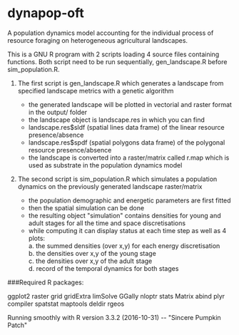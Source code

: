 # dynapop-oft

A population dynamics model accounting for the individual process of resource foraging on heterogeneous agricultural landscapes.

This is a GNU R program with 2 scripts loading 4 source files containing functions. Both script need to be run sequentially, gen_landscape.R before sim_population.R.


1. The first script is gen_landscape.R which generates a landscape from specified landscape metrics with a genetic algorithm  
      * the generated landscape will be plotted in vectorial and raster format in the output/ folder  
      * the landscape object is landscape.res in which you can find  
      * landscape.res$sldf (spatial lines data frame) of the linear resource presence/absence  
      * landscape.res$spdf (spatial polygons data frame) of the polygonal resource presence/absence  
      * the landscape is converted into a raster/matrix called r.map which is used as substrate in the population dynamics model  
      
      
2. The second script is sim_population.R which simulates a population dynamics on the previously generated landscape raster/matrix  
     * the population demographic and energetic parameters are first fitted  
     * then the spatial simulation can be done  
     * the resulting object "simulation" contains densities for young and adult stages for all the time and space discretisations  
     * while computing it can display status at each time step as well as 4 plots:  
          a. the summed densities (over x,y) for each energy discretisation  
          b. the densities over x,y of the young stage  
          c. the densities over x,y of the adult stage  
          d. record of the temporal dynamics for both stages
            

###Required R packages:

ggplot2
raster
grid
gridExtra
limSolve
GGally
nloptr
stats
Matrix
abind
plyr
compiler
spatstat
maptools
deldir
rgeos

Running smoothly with R version 3.3.2 (2016-10-31) -- "Sincere Pumpkin Patch"
